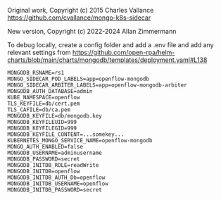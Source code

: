 Original work, Copyright (c) 2015 Charles Vallance
https://github.com/cvallance/mongo-k8s-sidecar

New version, Copyright (c) 2022-2024 Allan Zimmermann

To debug locally, create a config folder and add a .env file and add any
relevant settings from https://github.com/open-rpa/helm-charts/blob/main/charts/mongodb/templates/deployment.yaml#L138
```
MONGODB_RSNAME=rs1
MONGO_SIDECAR_POD_LABELS=app=openflow-mongodb
MONGO_SIDECAR_ARBITER_LABELS=app=openflow-mongodb-arbiter
MONGODB_AUTH_DATABASE=admin
KUBE_NAMESPACE=openflow
TLS_KEYFILE=db/cert.pem
TLS_CAFILE=db/ca.pem
MONGODB_KEYFILE=db/mongodb.key
MONGODB_KEYFILEUID=999
MONGODB_KEYFILEGID=999
MONGODB_KEYFILE_CONTENT=...somekey...
KUBERNETES_MONGO_SERVICE_NAME=openflow-mongodb
MONGO_AUTH_ENABLED=false
MONGODB_USERNAME=adminusername
MONGODB_PASSWORD=secret
MONGODB_INITDB_ROLE=readWrite
MONGODB_INITDB=openflow
MONGODB_INITDB_AUTH_Db=openflow
MONGODB_INITDB_USERNAME=openflow
MONGODB_INITDB_PASSWORD=secret
```